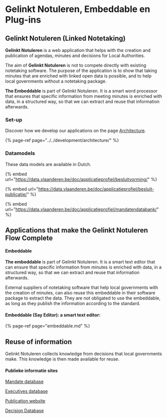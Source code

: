 # Gelinkt Notuleren, Embeddable en Plug-ins

## Gelinkt Notuleren \(Linked Notetaking\)

**Gelinkt Notuleren** is a web application that helps with the creation and publication of agendas, minutes and decisions for Local Authorities.

The aim of **Gelinkt Notuleren** is not to compete directly with existing notetaking software. The purpose of the application is to show that taking minutes that are enriched with linked open data is possible, and to help local governments without a notetaking package.

**The Embeddable** is part of Gelinkt Notuleren. It is a smart word processor that ensures that specific information from meeting minutes is enriched with data, in a structured way, so that we can extract and reuse that information afterwards.

### Set-up

Discover how we develop our applications on the page [Architecture](../../development/architecture/).

{% page-ref page="../../development/architecture/" %}

### Datamodels

These data models are available in Dutch.

{% embed url="https://data.vlaanderen.be/doc/applicatieprofiel/besluitvorming/" %}

{% embed url="https://data.vlaanderen.be/doc/applicatieprofiel/besluit-publicatie/" %}

{% embed url="https://data.vlaanderen.be/doc/applicatieprofiel/mandatendatabank/" %}

## Applications that make the Gelinkt Notuleren Flow Complete

#### Embeddable

**The embeddable** is part of Gelinkt Notuleren. It is a smart text editor that can ensure that specific information from minutes is enriched with data, in a structured way, so that we can extract and reuse that information afterwards.

External suppliers of notetaking software that help local governments with the creation of minutes, can also reuse this embeddable in their software package to extract the data. They are not obligated to use the embeddable, as long as they publish the information according to the standard.

#### Embeddable \(Say Editor\): a smart text editor:

{% page-ref page="embeddable.md" %}

## Reuse of information

Gelinkt Notuleren collects knowledge from decisions that local governments make. This knowledge is then made available for reuse.

#### Publieke informatie sites

[Mandate database](../wikis-and-publieke-databanken-public-databases/mandatendatabank.md)

[Executives database](../wikis-and-publieke-databanken-public-databases/leidinggevendendatabank.md)

[Publication website](../wikis-and-publieke-databanken-public-databases/publicatiepagina-gelinkt-notuleren.md)

[Decision Database](../wikis-and-publieke-databanken-public-databases/centrale-vindplaats.md)

